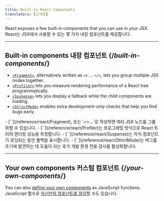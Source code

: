 ```yaml
---
title: Built-in React Components
translators: [고석영]
---
```


<Intro>

React exposes a few built-in components that you can use in your JSX.
<Trans>React는 JSX에서 사용할 수 있는 몇 가지 내장 컴포넌트를 제공합니다.</Trans>

</Intro>

---

## Built-in components <Trans>내장 컴포넌트</Trans> {/*built-in-components*/}

* [`<Fragment>`](/reference/react/Fragment), alternatively written as `<>...</>`, lets you group multiple JSX nodes together.
* [`<Profiler>`](/reference/react/Profiler) lets you measure rendering performance of a React tree programmatically.
* [`<Suspense>`](/reference/react/Suspense) lets you display a fallback while the child components are loading.
* [`<StrictMode>`](/reference/react/StrictMode) enables extra development-only checks that help you find bugs early.
<TransBlock>
  - [`<Fragment>`](/reference/react/Fragment), 또는 `<>...</>`로 작성하면 여러 JSX 노드를 그룹화할 수 있습니다.
  - [`<Profiler>`](/reference/react/Profiler)는 프로그래밍 방식으로 React 트리의 렌더링 성능을 측정합니다.
  - [`<Suspense>`](/reference/react/Suspense)는 자식 컴포넌트가 로딩되는 동안 폴백을 표시합니다.
  - [`<StrictMode>`](/reference/react/StrictMode)는 버그를 조기에 발견하는 데 도움이 되는 추가 개발 환경 전용 검사를 활성화합니다.
</TransBlock>

---

## Your own components <Trans>커스텀 컴포넌트</Trans> {/*your-own-components*/}

You can also [define your own components](/learn/your-first-component) as JavaScript functions.
<Trans>JavaScript 함수로 [자신만의 컴포넌트를 정의](/learn/your-first-component)할 수도 있습니다.</Trans>